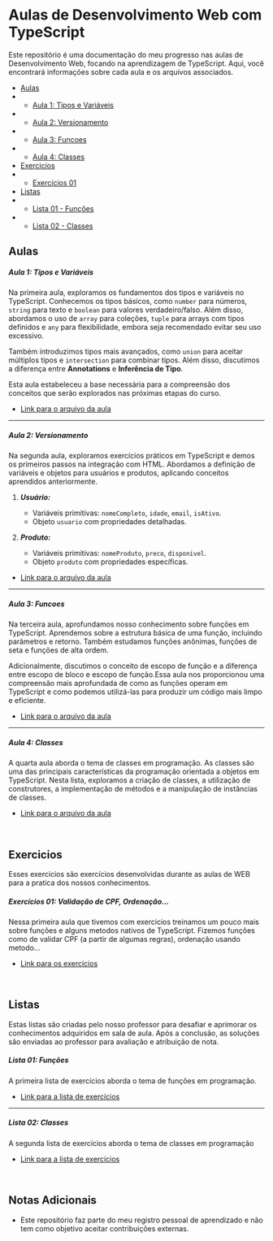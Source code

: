# Aulas de Desenvolvimento Web com TypeScript

Este repositório é uma documentação do meu progresso nas aulas de Desenvolvimento Web, focando na aprendizagem de TypeScript. Aqui, você encontrará informações sobre cada aula e os arquivos associados.
- [Aulas](#Aulas)
- - [Aula 1: Tipos e Variáveis](#aula-1-tipos-e-vari%C3%A1veis)
- - [Aula 2: Versionamento](#aula-2-versionamento)
- - [Aula 3: Funcoes](#aula-3-funcoes)
- - [Aula 4: Classes](#aula-4-classes)
- [Exercicios](#Exercicios)
- - [Exercícios 01](#exercícios-01-validação-de-cpf-ordenação)
- [Listas](#Listas)
- - [Lista 01 - Funções](#lista-01-funções)
- - [Lista 02 - Classes](#lista-02-classes)
## Aulas

 ##### Aula 1: Tipos e Variáveis
 
   Na primeira aula, exploramos os fundamentos dos tipos e variáveis no TypeScript. Conhecemos os tipos básicos, como `number` para números, `string` para texto e `boolean` para valores verdadeiro/falso. Além disso, abordamos o uso de `array` para coleções, `tuple` para arrays com tipos definidos e `any` para flexibilidade, embora seja recomendado evitar seu uso excessivo.

Também introduzimos tipos mais avançados, como `union` para aceitar múltiplos tipos e `intersection` para combinar tipos. Além disso, discutimos a diferença entre **Annotations** e **Inferência de Tipo**.

Esta aula estabeleceu a base necessária para a compreensão dos conceitos que serão explorados nas próximas etapas do curso.

   - [Link para o arquivo da aula](https://github.com/nandoant/Aulas_de_WEB/tree/main/Aula_1_Tipos_Variaveis)
---
##### Aula 2: Versionamento
 
   Na segunda aula, exploramos exercícios práticos em TypeScript e demos os primeiros passos na integração com HTML. Abordamos a definição de variáveis e objetos para usuários e produtos, aplicando conceitos aprendidos anteriormente.

1.  ***Usuário:***
    
    -   Variáveis primitivas: `nomeCompleto`, `idade`, `email`, `isAtivo`.
    -   Objeto `usuario` com propriedades detalhadas.
2.  ***Produto:***
    
    -   Variáveis primitivas: `nomeProduto`, `preco`, `disponivel`.
    -   Objeto `produto` com propriedades específicas.
    
   - [Link para o arquivo da aula](https://github.com/nandoant/Aulas_de_WEB/tree/main/Aula_2_Versionamento)
---
 #####  Aula 3: Funcoes
 
Na terceira aula, aprofundamos nosso conhecimento sobre funções em TypeScript. Aprendemos sobre a estrutura básica de uma função, incluindo parâmetros e retorno. Também estudamos funções anônimas, funções de seta e funções de alta ordem.

Adicionalmente, discutimos o conceito de escopo de função e a diferença entre escopo de bloco e escopo de função.Essa aula nos proporcionou uma compreensão mais aprofundada de como as funções operam em TypeScript e como podemos utilizá-las para produzir um código mais limpo e eficiente.

   - [Link para o arquivo da aula](https://github.com/nandoant/Aulas_de_WEB/tree/main/Aula_3_Funcoes)
   - ---
 ##### Aula 4: Classes
 
A quarta aula aborda o tema de classes em programação. As classes são uma das principais características da programação orientada a objetos em TypeScript. Nesta lista, exploramos a criação de classes, a utilização de construtores, a implementação de métodos e a manipulação de instâncias de classes.

   - [Link para o arquivo da aula](https://github.com/nandoant/Aulas_de_WEB/tree/main/Aula_4_Classes)

‎ 
## Exercicios
Esses exercicios são exercícios desenvolvidas durante as aulas de WEB para a pratica dos nossos conhecimentos.

#####  Exercícios 01: Validação de CPF, Ordenação...

Nessa primeira aula que tivemos com exercicios treinamos um pouco mais sobre funções e alguns metodos nativos de TypeScript. Fizemos funções como de validar CPF (a partir de algumas regras), ordenação usando metodo...

   - [Link para os exercícios](https://github.com/nandoant/Aulas_de_WEB/blob/main/Exercicios01_CPF/src/index.ts)

‎ 
## Listas
Estas listas são criadas pelo nosso professor para desafiar e aprimorar os conhecimentos adquiridos em sala de aula. Após a conclusão, as soluções são enviadas ao professor para avaliação e atribuição de nota.

##### Lista 01: Funções

A primeira lista de exercícios aborda o tema de funções em programação.

- [Link para a lista de exercícios](https://github.com/nandoant/Aulas_de_WEB/blob/main/Lista01_Fun%C3%A7%C3%B5es/src/index.ts)
 ---
##### Lista 02: Classes

A segunda lista de exercícios aborda o tema de classes em programação

- [Link para a lista de exercícios](https://github.com/nandoant/Aulas_de_WEB/blob/main/Lista02_Classes/src/index.ts)

‎ 
## Notas Adicionais

- Este repositório faz parte do meu registro pessoal de aprendizado e não tem como objetivo aceitar contribuições externas.

